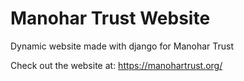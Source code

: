 # Manohar Trust Website
Dynamic website made with django for Manohar Trust

Check out the website at: https://manohartrust.org/
